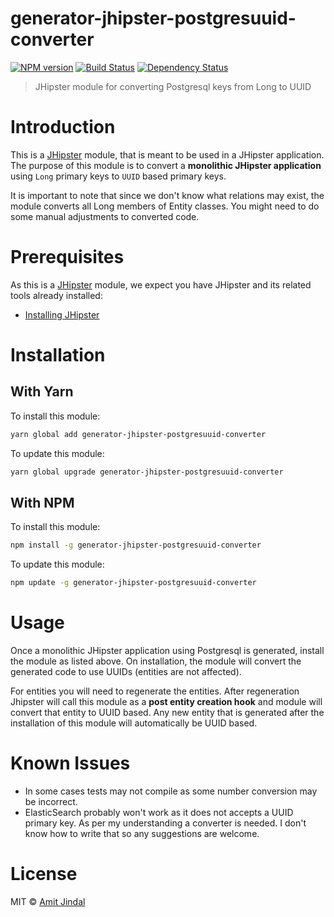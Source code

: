 # generator-jhipster-postgresuuid-converter
[![NPM version][npm-image]][npm-url] [![Build Status][travis-image]][travis-url] [![Dependency Status][daviddm-image]][daviddm-url]
> JHipster module for converting Postgresql keys from Long to UUID

# Introduction

This is a [JHipster](http://jhipster.github.io/) module, that is meant
to be used in a JHipster application. The purpose of this module is to
convert a **monolithic JHipster application** using `Long` primary keys
to `UUID` based primary keys.

It is important to note that since we don't know what relations may exist,
the module converts all Long members of Entity classes. You might need to
do some manual adjustments to converted code. 

# Prerequisites

As this is a [JHipster](http://jhipster.github.io/) module, we expect you have JHipster and its related tools already installed:

- [Installing JHipster](https://jhipster.github.io/installation.html)

# Installation

## With Yarn

To install this module:

```bash
yarn global add generator-jhipster-postgresuuid-converter
```

To update this module:

```bash
yarn global upgrade generator-jhipster-postgresuuid-converter
```

## With NPM

To install this module:

```bash
npm install -g generator-jhipster-postgresuuid-converter
```

To update this module:

```bash
npm update -g generator-jhipster-postgresuuid-converter
```

# Usage

Once a monolithic JHipster application using Postgresql is generated,
install the module as listed above. On installation, the module will
convert the generated code to use UUIDs (entities are not affected).

For entities you will need to regenerate the entities. After regeneration
Jhipster will call this module as a **post entity creation hook** and module
will convert that entity to UUID based. Any new entity that is generated
after the installation of this module will automatically be UUID based.


# Known Issues

- In some cases tests may not compile as some number conversion may be
incorrect.
- ElasticSearch probably won't work as it does not accepts a UUID primary
key. As per my understanding a converter is needed. I don't know how to
write that so any suggestions are welcome.


# License

MIT © [Amit Jindal](https://www.aquevix.com)


[npm-image]: https://img.shields.io/npm/v/generator-jhipster-postgresuuid-converter.svg
[npm-url]: https://npmjs.org/package/generator-jhipster-postgresuuid-converter
[travis-image]: https://travis-ci.org/amitjindal/generator-jhipster-postgresuuid-converter.svg?branch=master
[travis-url]: https://travis-ci.org/amitjindal/generator-jhipster-postgresuuid-converter
[daviddm-image]: https://david-dm.org/amitjindal/generator-jhipster-postgresuuid-converter.svg?theme=shields.io
[daviddm-url]: https://david-dm.org/amitjindal/generator-jhipster-postgresuuid-converter
